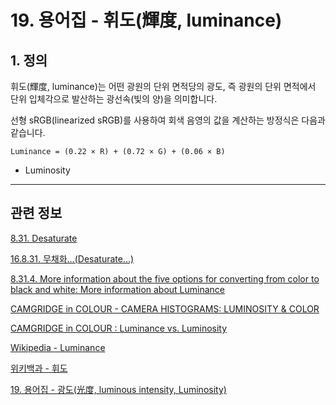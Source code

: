 # 19. 용어집 - 휘도(輝度, luminance)

## 1. 정의
휘도(輝度, luminance)는 어떤 광원의 단위 면적당의 광도, 즉 광원의 단위 면적에서 단위 입체각으로 발산하는 광선속(빛의 양)을 의미합니다.

선형 sRGB(linearized sRGB)를 사용하여 회색 음영의 값을 계산하는 방정식은 다음과 같습니다.

```
Luminance = (0.22 × R) + (0.72 × G) + (0.06 × B)
```


- Luminosity

<a comment="Luminosity(광도)와 Luminance(휘도)와의 관계가 명확하지 않다."></a>

*** 

## 관련 정보

[8.31. Desaturate](https://docs.gimp.org/2.10/ko/gimp-filter-desaturate.html#idm32648)

[16.8.31. 무채화…(Desaturate…)](./16-08-31-desaturate.md)

[8.31.4. More information about the five options for converting from color to black and white: More information about Luminance](https://docs.gimp.org/2.10/ko/gimp-filter-desaturate.html#More-information-about-Luminance)

[CAMGRIDGE in COLOUR - CAMERA HISTOGRAMS: LUMINOSITY & COLOR](https://www.cambridgeincolour.com/tutorials/histograms2.htm)

[CAMGRIDGE in COLOUR : Luminance vs. Luminosity](https://www.cambridgeincolour.com/forums/thread23366.htm)

[Wikipedia - Luminance](https://en.wikipedia.org/wiki/Luminance)

[위키백과 - 휘도](https://ko.wikipedia.org/wiki/%ED%9C%98%EB%8F%84)

[19. 용어집 - 광도(光度, luminous intensity, Luminosity)](./19-glossaryx-luminosity.md)